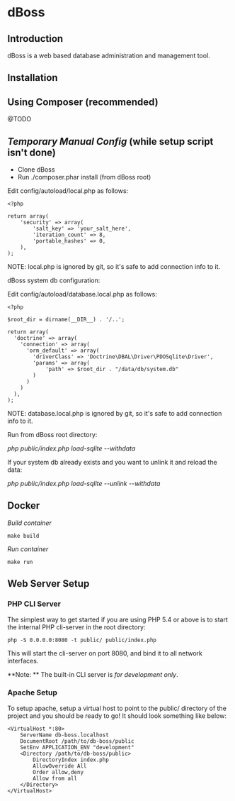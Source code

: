 dBoss
=======================

Introduction
------------
dBoss is a web based database administration and management tool.

Installation
------------

Using Composer (recommended)
----------------------------

@TODO

*Temporary Manual Config* (while setup script isn't done)
--------------------------------------------------------

- Clone dBoss
- Run ./composer.phar install (from dBoss root)

Edit config/autoload/local.php as follows:

    <?php

    return array(
        'security' => array(
            'salt_key' => 'your_salt_here',
            'iteration_count' => 8,
            'portable_hashes' => 0,
        ),
    );

NOTE: local.php is ignored by git, so it's safe to add connection info to it.

dBoss system db configuration:

Edit config/autoload/database.local.php as follows:

    <?php
    
    $root_dir = dirname(__DIR__) . '/..';
    
    return array(
      'doctrine' => array(
        'connection' => array(
          'orm_default' => array(
            'driverClass' => 'Doctrine\DBAL\Driver\PDOSqlite\Driver',
            'params' => array(
                'path' => $root_dir . "/data/db/system.db"
            )
          )
        )
      ),
    );
    
NOTE: database.local.php is ignored by git, so it's safe to add connection info to it.

Run from dBoss root directory:

*php public/index.php load-sqlite --withdata*

If your system db already exists and you want to unlink it and reload the data:

*php public/index.php load-sqlite --unlink --withdata*


Docker
----------------
*Build container*
```
make build
```

*Run container*
```
make run
```

Web Server Setup
----------------

### PHP CLI Server

The simplest way to get started if you are using PHP 5.4 or above is to start the internal PHP cli-server in the root directory:

    php -S 0.0.0.0:8080 -t public/ public/index.php

This will start the cli-server on port 8080, and bind it to all network
interfaces.

**Note: ** The built-in CLI server is *for development only*.

### Apache Setup

To setup apache, setup a virtual host to point to the public/ directory of the
project and you should be ready to go! It should look something like below:

    <VirtualHost *:80>
        ServerName db-boss.localhost
        DocumentRoot /path/to/db-boss/public
        SetEnv APPLICATION_ENV "development"
        <Directory /path/to/db-boss/public>
            DirectoryIndex index.php
            AllowOverride All
            Order allow,deny
            Allow from all
        </Directory>
    </VirtualHost>
